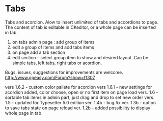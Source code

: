 # Tabs
Tabs and acordion.
Alow to insert unlimited of tabs and accordions to page. The content of tab is editable in CKeditor, or a whole page can be inserted in tab.

1. on tabs admin page : add group of items
2. edit a group of items and add tabs items
3. on page add a tab section
4. edit section - select group item to show and desired layout.
Can be simple tabs, left tabs, right tabs or acordion.

Bugs, issues, suggestions for improvements are welcome. http://www.gpeasy.com/Forum?show=f1307

vers 1.6.2 - custom color pallete for acordion
vers 1.6.1 - new settings for acordion added, color choose, open or no first item on page load
vers. 1.6 - sortable tab items in admin part, just drag and drop to set new order
vers. 1.5 - updated for Typesetter 5.0 edition
ver. 1.4b - bug fix
ver. 1.3b - option to save tabs state on page reload
ver. 1.2b - added possibility to display whole page in tab
